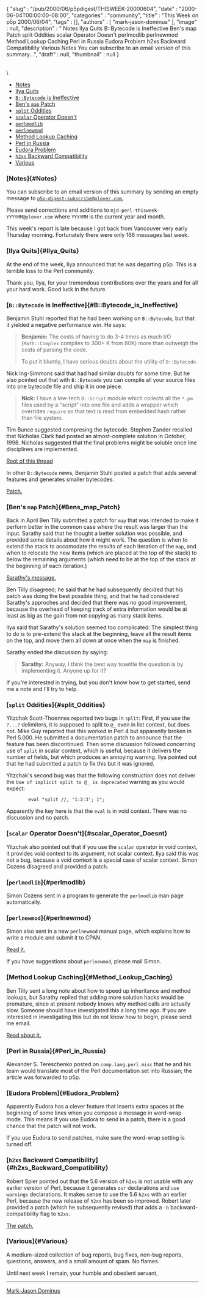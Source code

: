 {
   "slug" : "/pub/2000/06/p5pdigest/THISWEEK-20000604",
   "date" : "2000-06-04T00:00:00-08:00",
   "categories" : "community",
   "title" : "This Week on p5p 2000/06/04",
   "tags" : [],
   "authors" : [
      "mark-jason-dominus"
   ],
   "image" : null,
   "description" : " Notes Ilya Quits B::Bytecode is Ineffective Ben's map Patch split Oddities scalar Operator Doesn't perlmodlib perlnewmod Method Lookup Caching Perl in Russia Eudora Problem h2xs Backward Compatibility Various Notes You can subscribe to an email version of this summary...",
   "draft" : null,
   "thumbnail" : null
}





\
\

-   [Notes](#Notes)
-   [Ilya Quits](#Ilya_Quits)
-   [`B::Bytecode` is Ineffective](#B::Bytecode_is_Ineffective)
-   [Ben's `map` Patch](#Bens_map_Patch)
-   [`split` Oddities](#split_Oddities)
-   [`scalar` Operator Doesn't](#scalar_Operator_Doesnt)
-   [`perlmodlib`](#perlmodlib)
-   [`perlnewmod`](#perlnewmod)
-   [Method Lookup Caching](#Method_Lookup_Caching)
-   [Perl in Russia](#Perl_in_Russia)
-   [Eudora Problem](#Eudora_Problem)
-   [`h2xs` Backward Compatibility](#h2xs_Backward_Compatibility)
-   [Various](#Various)

### [Notes]{#Notes}

You can subscribe to an email version of this summary by sending an
empty message to
[`p5p-digest-subscribe@plover.com`.](mailto:p5p-digest-subscribe@plover.com)

Please send corrections and additions to
`mjd-perl-thisweek-YYYYMM@plover.com` where `YYYYMM` is the current year
and month.

This week's report is late because I got back from Vancouver very early
Thursday morning. Fortunately there were only 166 messages last week.

### [Ilya Quits]{#Ilya_Quits}

At the end of the week, Ilya announced that he was departing p5p. This
is a terrible loss to the Perl community.

Thank you, Ilya, for your tremendous contributions over the years and
for all your hard work. Good luck in the future.

### [`B::Bytecode` is Ineffective]{#B::Bytecode_is_Ineffective}

Benjamin Stuhl reported that he had been working on `B::Bytecode`, but
that it yielded a negative performance win. He says:

> **Benjamin:** The costs of having to do 3-4 times as much I/O
> (`Math::Complex` compiles to 300+ K from 80K) more than outweigh the
> costs of parsing the code.
>
> To put it bluntly, I have serious doubts about the utility of
> `B::Bytecode`.

Nick Ing-Simmons said that had had similar doubts for some time. But he
also pointed out that with `B::Bytecode` you can compile all your source
files into one bytecode file and ship it in one piece.

> **Nick:** I have a low-tech `B::Script` module which collects all the
> `*.pm` files used by a "script" into one file and adds a wrapper which
> overrides `require` so that text is read from embedded hash rather
> than file system.

Tim Bunce suggested compresing the bytecode. Stephen Zander recalled
that Nicholas Clark had posted an almost-complete solution in October,
1998. Nicholas suggested that the final problems might be soluble once
line disciplines are implemented.

[Root of this
thread](http://www.xray.mpe.mpg.de/mailing-lists/perl5-porters/2000-05/msg01109.html)

In other `B::Bytecode` news, Benjamin Stuhl posted a patch that adds
several features and generates smaller bytecodes.

[Patch.](http://www.xray.mpe.mpg.de/mailing-lists/perl5-porters/2000-06/msg00057.html)

### [Ben's `map` Patch]{#Bens_map_Patch}

Back in April Ben Tilly submitted a patch for `map` that was intended to
make it perform better in the common case where the result was larger
than the input. Sarathy said that he thought a better solution was
possible, and provided some details about how it might work. The
question is when to extend the stack to accomodate the results of each
iteration of the `map`, and when to relocate the new items (which are
placed at the top of the stack) to below the remaining arguments (which
need to be at the top of the stack at the beginning of each iteration.)

[Sarathy's
message.](http://www.xray.mpe.mpg.de/mailing-lists/perl5-porters/2000-05/msg01154.html)

Ben Tilly disagreed; he said that he had subsequently decided that his
patch was doing the best possible thing, and that he had considered
Sarathy's approches and decided that there was no good improvement,
because the overhead of keeping track of extra information would be at
least as big as the gain from not copying as many stack items.

Ilya said that Sarathy's solution seemed too complicated: The simplest
thing to do is to pre-extend the stack at the beginning, leave all the
result items on the top, and move them all down at once when the `map`
is finished.

Sarathy ended the discussion by saying:

> **Sarathy:** Anyway, I think the best way tosettle the question is by
> implementing it. Anyone up for it?

If you're interested in trying, but you don't know how to get started,
send me a note and I'll try to help.

### [`split` Oddities]{#split_Oddities}

Yitzchak Scott-Thoennes reported two bugs in `split`: First, if you use
the `?...?` delimiters, it is supposed to split to `@_` even in list
context, but does not. Mike Guy reported that this worked in Perl 4 but
apparently broken in Perl 5.000. He submitted a documentation patch to
announce that the feature has been discontinued. Then some discussion
followed concerning use of `split` in scalar context, which is useful,
because it delivers the number of fields, but which produces an annoying
warning. Ilya pointed out that he had submitted a patch to fix this but
it was ignored.

Yitzchak's second bug was that the following construction does not
deliver the `Use of implicit split to @_ is deprecated` warning as you
would expect:

            eval "split //, '1:2:3'; 1";

Apparently the key here is that the `eval` is in void context. There was
no discussion and no patch.

### [`scalar` Operator Doesn't]{#scalar_Operator_Doesnt}

Yitzchak also pointed out that if you use the `scalar` operator in void
context, it provides void context to its argument, not scalar context.
Ilya said this was not a bug, because a void context is a special case
of scalar context. Simon Cozens disagreed and provided a patch.

### [`perlmodlib`]{#perlmodlib}

Simon Cozens sent in a program to generate the `perlmodlib` man page
automatically.

### [`perlnewmod`]{#perlnewmod}

Simon also sent in a new `perlnewmod` manual page, which explains how to
write a module and submit it to CPAN.

[Read
it.](http://www.xray.mpe.mpg.de/mailing-lists/perl5-porters/2000-05/msg01095.html)

If you have suggestions about `perlnewmod`, please mail Simon.

### [Method Lookup Caching]{#Method_Lookup_Caching}

Ben Tilly sent a long note about how to speed up inheritance and method
lookups, but Sarathy replied that adding more solution hacks would be
premature, since at present nobody knows why method calls are actually
slow. Someone should have investigated this a long time ago. If you are
interested in investigating this but do not know how to begin, please
send me email.

[Read about
it.](http://www.xray.mpe.mpg.de/mailing-lists/perl5-porters/2000-05/msg01102.html)

### [Perl in Russia]{#Perl_in_Russia}

Alexander S. Tereschenko posted on `comp.lang.perl.misc` that he and his
team would translate most of the Perl documentation set into Russian;
the article was forwarded to p5p.

### [Eudora Problem]{#Eudora_Problem}

Apparently Eudora has a clever feature that inserts extra spaces at the
beginning of some lines when you compose a message in word-wrap mode.
This means if you use Eudora to send in a patch, there is a good chance
that the patch will not work.

If you use Eudora to send patches, make sure the word-wrap setting is
turned off.

### [`h2xs` Backward Compatibility]{#h2xs_Backward_Compatibility}

Robert Spier pointed out that the 5.6 version of `h2xs` is not usable
with any earlier version of Perl, because it generates `our`
declarations and `use warnings` declarations. It makes sense to use the
5.6 `h2xs` with an earlier Perl, because the new release of `h2xs` has
been so improved. Robert later provided a patch (which he subsequently
revised) that adds a `-b` backward-compatibility flag to `h2xs`.

[The
patch.](http://www.xray.mpe.mpg.de/mailing-lists/perl5-porters/2000-06/msg00147.html)

### [Various]{#Various}

A medium-sized collection of bug reports, bug fixes, non-bug reports,
questions, answers, and a small amount of spam. No flames.

Until next week I remain, your humble and obedient servant,

------------------------------------------------------------------------

[Mark-Jason Dominus](mailto:mjd-perl-thisweek-200006+@plover.com)


